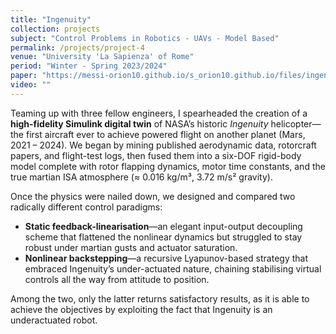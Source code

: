 ```yaml
---
title: "Ingenuity"
collection: projects
subject: "Control Problems in Robotics - UAVs - Model Based"
permalink: /projects/project-4
venue: "University 'La Sapienza' of Rome"
period: "Winter - Spring 2023/2024"
paper: "https://messi-orion10.github.io/s_orion10.github.io/files/ingenuity.pdf"
video: ""
---
```


Teaming up with three fellow engineers, I spearheaded the creation of a **high-fidelity Simulink digital twin** of NASA’s historic *Ingenuity* helicopter—the first aircraft ever to achieve powered flight on another planet (Mars, 2021 – 2024).  We began by mining published aerodynamic data, rotorcraft papers, and flight-test logs, then fused them into a six-DOF rigid-body model complete with rotor flapping dynamics, motor time constants, and the true martian ISA atmosphere (≈ 0.016 kg/m³, 3.72 m/s² gravity).

Once the physics were nailed down, we designed and compared two radically different control paradigms:

* **Static feedback-linearisation**—an elegant input-output decoupling scheme that flattened the nonlinear dynamics but struggled to stay robust under martian gusts and actuator saturation.
* **Nonlinear backstepping**—a recursive Lyapunov-based strategy that embraced Ingenuity’s under-actuated nature, chaining stabilising virtual controls all the way from attitude to position.

Among the two, only the latter returns satisfactory results, as it is able to achieve the objectives by exploiting the fact that Ingenuity is an underactuated robot.
